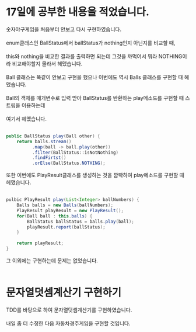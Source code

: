 # 17일에 공부한 내용을 적었습니다.
숫자야구게임을 처음부터 안보고 다시 구현하였습니다.<br><br>
enum클래스인 BallStatus에서 ballStatus가 nothing인지 아닌지를 비교할 때,<br><br>
this와 nothing을 비교한 결과를 출력하면 되는데 그것을 까먹어서 뭐라 NOTHING이라 비교해야할지 몰라서 헤맸습니다.<br><br>
Ball 클래스는 똑같이 안보고 구현을 했으나 이번에도 역시 Balls 클래스를 구현할 때 헤맸습니다.<br><br>
Ball의 객체를 매개변수로 입력 받아 BallStatus를 반환하는 play메소드를 구현할 때 스트림을 이용하는데<br><br>
여기서 헤멨습니다.<br><br>
```java
public BallStatus play(Ball other) {
    return balls.stream()
          .map(ball -> ball.play(other))
          .filter(BallStatus::isNotNothing)
          .findFirtst()
          .orElse(BallStatus.NOTHING);
```

또한 이번에도 PlayResult클래스를 생성하는 것을 깜빡하여 play메소드를 구현할 때 헤맸습니다.<br><br>
```java
pulbic PlayResult play(List<Integer> ballNumbers) {
    Balls balls = new Balls(ballNumbers);
    PlayResult playResult = new PlayResult();
    for(Ball ball : this.balls) {
        BallStatus ballStatus = balls.play(ball);
        playResult.report(ballStatus);
    }
    
    return playResult;
}
```
그 이외에는 구현하는데 문제는 없었습니다.<br><br>

# 문자열덧셈계산기 구현하기
TDD를 바탕으로 하여 문자열덧셈계산기를 구현하였습니다.<br><br>
내일 좀 더 수정한 다음 자동차경주게임을 구현할 것입니다.<br><br>
